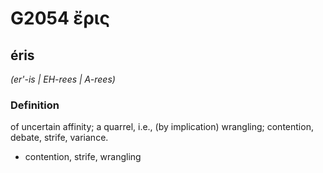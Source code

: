# G2054 ἔρις

## éris

_(er'-is | EH-rees | A-rees)_

### Definition

of uncertain affinity; a quarrel, i.e., (by implication) wrangling; contention, debate, strife, variance.

- contention, strife, wrangling

